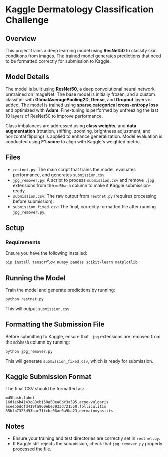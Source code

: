 # Kaggle Dermatology Classification Challenge

## Overview
This project trains a deep learning model using **ResNet50** to classify skin conditions from images. The trained model generates predictions that need to be formatted correctly for submission to Kaggle.

## Model Details
The model is built using **ResNet50**, a deep convolutional neural network pretrained on ImageNet. The base model is initially frozen, and a custom classifier with **GlobalAveragePooling2D**, **Dense**, and **Dropout** layers is added. The model is trained using **sparse categorical cross-entropy loss** and optimized with **Adam**. Fine-tuning is performed by unfreezing the last 10 layers of ResNet50 to improve performance.

Class imbalances are addressed using **class weights**, and **data augmentation** (rotation, shifting, zooming, brightness adjustment, and horizontal flipping) is applied to enhance generalization. Model evaluation is conducted using **F1-score** to align with Kaggle's weighted metric.

## Files
- `restnet.py`: The main script that trains the model, evaluates performance, and generates `submission.csv`.
- `jpg_remover.py`: A script to process `submission.csv` and remove `.jpg` extensions from the `md5hash` column to make it Kaggle submission-ready.
- `submission.csv`: The raw output from `restnet.py` (requires processing before submission).
- `submission_fixed.csv`: The final, correctly formatted file after running `jpg_remover.py`.

## Setup
### Requirements
Ensure you have the following installed:
```sh
pip install tensorflow numpy pandas scikit-learn matplotlib
```

## Running the Model
Train the model and generate predictions by running:
```sh
python restnet.py
```
This will output `submission.csv`.

## Formatting the Submission File
Before submitting to Kaggle, ensure that `.jpg` extensions are removed from the `md5hash` column by running:
```sh
python jpg_remover.py
```
This will generate `submission_fixed.csv`, which is ready for submission.

## Kaggle Submission Format
The final CSV should be formatted as:
```csv
md5hash,label
16d1e6b4143c88cb158a50ea8bc3a595,acne-vulgaris
aceebbdcfd419fa960ebe3933d721550,folliculitis
85bfb7325d93bac71fcbc08ae0a9ba23,dermatomyositis
```

## Notes
- Ensure your training and test directories are correctly set in `restnet.py`.
- If Kaggle still rejects the submission, check that `jpg_remover.py` properly processed the file.



